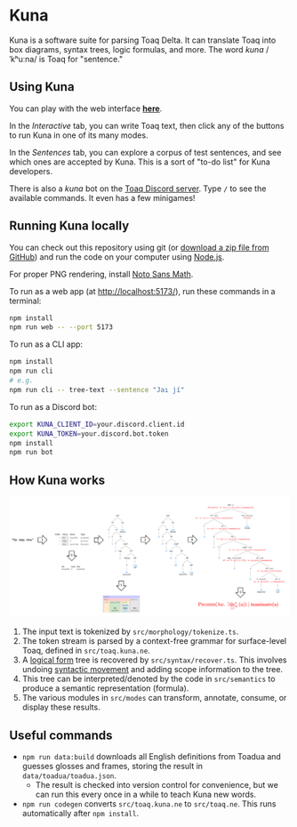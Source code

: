 # Kuna

Kuna is a software suite for parsing Toaq Delta. It can translate Toaq into box
diagrams, syntax trees, logic formulas, and more. The word _kuna_ /ˈkʰuːna/ is
Toaq for "sentence."

## Using Kuna

You can play with the web interface [**here**](https://toaq.net/kuna/).

In the _Interactive_ tab, you can write Toaq text, then click any of the buttons
to run Kuna in one of its many modes.

In the _Sentences_ tab, you can explore a corpus of test sentences, and see
which ones are accepted by Kuna. This is a sort of "to-do list" for Kuna
developers.

There is also a _kuna_ bot on the
[Toaq Discord server](https://toaq.me/Discord). Type `/` to see the available
commands. It even has a few minigames!

## Running Kuna locally

You can check out this repository using git (or
[download a zip file from GitHub](https://github.com/toaq/kuna/archive/refs/heads/main.zip))
and run the code on your computer using
[Node.js](https://nodejs.org/en/download/).

For proper PNG rendering, install
[Noto Sans Math](https://fonts.google.com/noto/specimen/Noto+Sans+Math).

To run as a web app (at <http://localhost:5173/>), run these commands in a
terminal:

```sh
npm install
npm run web -- --port 5173
```

To run as a CLI app:

```sh
npm install
npm run cli
# e.g.
npm run cli -- tree-text --sentence "Jaı jí"
```

To run as a Discord bot:

```sh
export KUNA_CLIENT_ID=your.discord.client.id
export KUNA_TOKEN=your.discord.bot.token
npm install
npm run bot
```

## How Kuna works

![pipeline overview](pipeline.png)

1. The input text is tokenized by `src/morphology/tokenize.ts`.
2. The token stream is parsed by a context-free grammar for surface-level Toaq,
   defined in `src/toaq.kuna.ne`.
3. A
   [logical form](https://toaqlanguage.wordpress.com/2022/09/26/logical-language-misconceptions/)
   tree is recovered by `src/syntax/recover.ts`. This involves undoing
   [syntactic movement](https://en.wikipedia.org/wiki/Syntactic_movement) and
   adding scope information to the tree.
4. This tree can be interpreted/denoted by the code in `src/semantics` to
   produce a semantic representation (formula).
5. The various modules in `src/modes` can transform, annotate, consume, or
   display these results.

## Useful commands

- `npm run data:build` downloads all English definitions from Toadua and guesses
  glosses and frames, storing the result in `data/toadua/toadua.json`.
  - The result is checked into version control for convenience, but we can run
    this every once in a while to teach Kuna new words.
- `npm run codegen` converts `src/toaq.kuna.ne` to `src/toaq.ne`. This runs
  automatically after `npm install`.
